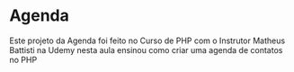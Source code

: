 # Agenda

Este projeto da Agenda foi feito no Curso de PHP com o Instrutor Matheus Battisti na Udemy nesta aula ensinou como criar uma agenda de contatos no PHP
